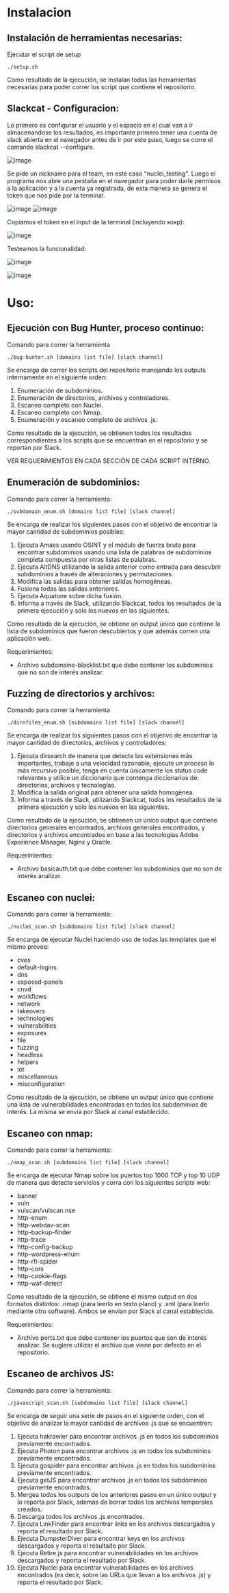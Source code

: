 # Instalacion

## Instalación de herramientas necesarias:

Ejecutar el script de setup
```
./setup.sh
```
Como resultado de la ejecución, se instalan todas las herramientas necesarias para poder correr los script que contiene el repositorio.

## Slackcat - Configuracion:
Lo primero es configurar el usuario y el espacio en el cual van a ir almacenandose los resultados, es importante primero tener una cuenta de slack abierta en el navegador antes de ir por este paso, luego se corre el comando slackcat --configure.

![image](https://user-images.githubusercontent.com/50958708/128386263-15602b3d-25d6-4ad7-99d6-4df22c9be206.png)


Se pide un nickname para el team, en este caso "nuclei_testing". Luego el programa nos abre una pestaña en el navegador para poder darle permisos a la aplicación y a la cuenta ya registrada, de esta manera se genera el token que nos pide por la terminal.

![image](https://user-images.githubusercontent.com/50958708/128386412-48289acc-4657-444e-aa76-0867550d34c3.png)
![image](https://user-images.githubusercontent.com/50958708/128386717-7d3016b0-89eb-4ab0-8800-347bee363e0f.png)

Copiamos el token en el input de la terminal (incluyendo xoxp):

![image](https://user-images.githubusercontent.com/50958708/128386849-5461619e-4531-4fa9-bdee-9ce5679d25ea.png)

Testeamos la funcionalidad:

![image](https://user-images.githubusercontent.com/50958708/128386932-5fe38377-8cc5-4411-a826-e5445f3ec7cc.png)

![image](https://user-images.githubusercontent.com/50958708/128386993-e141d0d6-c293-417d-a8bb-6a21d6e19438.png)

# Uso:

## Ejecución con Bug Hunter, proceso continuo:
Comando para correr la herramienta
```
./bug-hunter.sh [domains list file] [slack channel]
```
Se encarga de correr los scripts del repositorio manejando los outputs internamente en el siguiente orden:
1. Enumeración de subdominios.
2. Enumeración de directorios, archivos y controladores.
3. Escaneo completo con Nuclei.
4. Escaneo completo con Nmap. 
5. Enumeración y escaneo completo de archivos .js.

Como resultado de la ejecución, se obtienen todos los resultados correspondientes a los scripts que se encuentran en el repositorio y se reportan por Slack.

VER REQUERIMIENTOS EN CADA SECCIÓN DE CADA SCRIPT INTERNO.

## Enumeración de subdominios: 

Comando para correr la herramienta:
```
./subdomain_enum.sh [domains list file] [slack channel]
```

Se encarga de realizar los siguientes pasos con el objetivo de encontrar la mayor cantidad de subdominios posibles:
1. Ejecuta Amass usando OSINT y el módulo de fuerza bruta para encontrar subdominios usando una lista de palabras de subdominios completa compuesta por otras listas de palabras.
2. Ejecuta AltDNS utilizando la salida anterior como entrada para descubrir subdominios a través de alteraciones y permutaciones.
3. Modifica las salidas para obtener salidas homogéneas.
4. Fusiona todas las salidas anteriores.
5. Ejecuta Aquatone sobre dicha fusión.
6. Informa a través de Slack, utilizando Slackcat, todos los resultados de la primera ejecución y solo los nuevos en las siguientes.

Como resultado de la ejecución, se obtiene un output único que contiene la lista de subdominios que fueron descubiertos y que además corren una aplicación web.

Requerimientos:
- Archivo subdomains-blacklist.txt que debe contener los subdominios que no son de interés analizar.

## Fuzzing de directorios y archivos:
Comando para correr la herramienta
```
./dirnfiles_enum.sh [subdomains list file] [slack channel]
```
Se encarga de realizar los siguientes pasos con el objetivo de encontrar la mayor cantidad de directorios, archivos y controladores:
1. Ejecuta dirsearch de manera que detecte las extensiones más importantes, trabaje a una velocidad razonable, ejecute un proceso lo más recursivo posible, tenga en cuenta únicamente los status code relevantes y utilice un diccionario que contenga diccionarios de: directorios, archivos y tecnologías.
2. Modifica la salida original para obtener una salida homogénea.
3. Informa a través de Slack, utilizando Slackcat, todos los resultados de la primera ejecución y solo los nuevos en las siguientes.

Como resultado de la ejecución, se obtienen un único output que contiene directorios generales encontrados, archivos generales encontrados, y directorios y archivos encontrados en base a las tecnologías Adobe Experience Manager, Nginx y Oracle. 

Requerimientos:
- Archivo basicauth.txt que debe contener los subdominios que no son de interés analizar.

## Escaneo con nuclei:
Comando para correr la herramienta:
```
./nuclei_scan.sh [subdomains list file] [slack channel]
```
Se encarga de ejecutar Nuclei haciendo uso de todas las templates que el mismo provee:
- cves
- default-logins
- dns
- exposed-panels
- cnvd
- workflows
- network
- takeovers
- technologies
- vulnerabilities
- exposures
- file
- fuzzing
- headless
- helpers
- iot
- miscellaneous
- misconfiguration

Como resultado de la ejecución, se obtiene un output único que contiene una lista de vulnerabilidades encontradas en todos los subdominios de interés. La misma se envía por Slack al canal establecido.

## Escaneo con nmap:
Comando para correr la herramienta:
```
./nmap_scan.sh [subdomains list file] [slack channel]
```
Se encarga de ejecutar Nmap sobre los puertos top 1000 TCP y top 10 UDP de manera que detecte servicios y corra con los siguientes scripts web:
- banner
- vuln
- vulscan/vulscan.nse
- http-enum
- http-webdav-scan
- http-backup-finder
- http-trace
- http-config-backup
- http-wordpress-enum
- http-rfi-spider
- http-cors
- http-cookie-flags
- http-waf-detect

Como resultado de la ejecución, se obtiene el mismo output en dos formatos distintos: .nmap (para leerlo en texto plano) y .xml (para leerlo mediante otro software). Ambos se envían por Slack al canal establecido.

Requerimientos:
- Archivo ports.txt que debe contener los puertos que son de interés analizar. Se sugiere utilizar el archivo que viene por defecto en el repositorio.

## Escaneo de archivos JS:
Comando para correr la herramienta:
```
./javascript_scan.sh [subdomains list file] [slack channel]
```
Se encarga de seguir una serie de pasos en el siguiente orden, con el objetivo de analizar la mayor cantidad de archivos .js que se encuentren:
1. Ejecuta hakrawler para encontrar archivos .js en todos los subdominios previamente encontrados.
2. Ejecuta Photon para encontrar archivos .js en todos los subdominios previamente encontrados.
3. Ejecuta gospider para encontrar archivos .js en todos los subdominios previamente encontrados.
4. Ejecuta getJS para encontrar archivos .js en todos los subdominios previamente encontrados.
5. Mergea todos los outputs de los anteriores pasos en un único output y lo reporta por Slack, además de borrar todos los archivos temporales creados.
6. Descarga todos los archivos .js encontrados.
7. Ejecuta LinkFinder para encontrar links en los archivos descargados y reporta el resultado por Slack.
8. Ejecuta DumpsterDiver para encontrar keys en los archivos descargados y reporta el resultado por Slack.
9. Ejecuta Retire.js para encontrar vulnerabilidades en los archivos descargados y reporta el resultado por Slack.
10. Ejecuta Nuclei para encontrar vulnerabilidades en los archivos encontrados (es decir, sobre las URLs que llevan a los archivos .js) y reporta el resultado por Slack.
